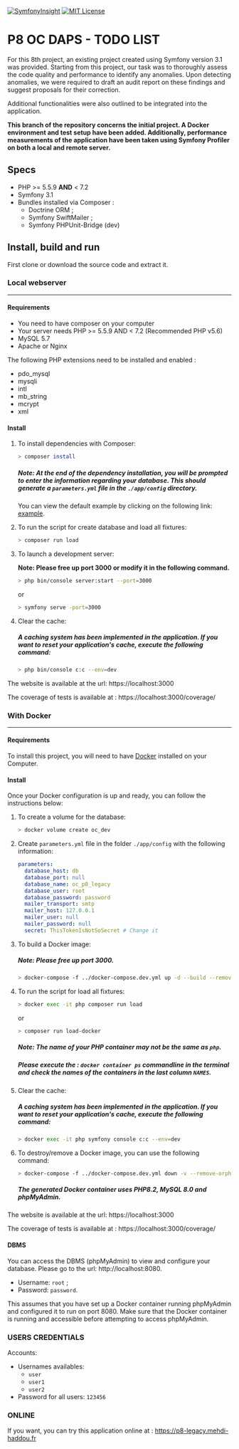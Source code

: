 [![SymfonyInsight](https://insight.symfony.com/projects/a2311a3f-727c-44e4-a805-e13a7f6eeb82/mini.svg)](https://insight.symfony.com/projects/a2311a3f-727c-44e4-a805-e13a7f6eeb82) [![MIT License](https://img.shields.io/badge/License-MIT-green.svg)](https://choosealicense.com/licenses/mit/)

# P8 OC DAPS - TODO LIST

For this 8th project, an existing project created using Symfony version 3.1 was provided. Starting from this project, our task was to thoroughly assess the code quality and performance to identify any anomalies. Upon detecting anomalies, we were required to draft an audit report on these findings and suggest proposals for their correction.

Additional functionalities were also outlined to be integrated into the application.

**This branch of the repository concerns the initial project. A Docker environment and test setup have been added. Additionally, performance measurements of the application have been taken using Symfony Profiler on both a local and remote server.**

## Specs

* PHP >= 5.5.9 **AND** < 7.2
* Symfony 3.1
* Bundles installed via Composer :
    * Doctrine ORM ;
    * Symfony SwiftMailer ;
    * Symfony PHPUnit-Bridge (dev)

## Install, build and run

First clone or download the source code and extract it.

### Local webserver
___
#### Requirements
- You need to have composer on your computer
- Your server needs PHP >= 5.5.9 AND < 7.2 (Recommended PHP v5.6)
- MySQL 5.7
- Apache or Nginx

The following PHP extensions need to be installed and enabled :
- pdo_mysql
- mysqli
- intl
- mb_string
- mcrypt
- xml

#### Install

1. To install dependencies with Composer:

    ```bash
    > composer install
    ```
   
    ##### Note: At the end of the dependency installation, you will be prompted to enter the information regarding your database. This should generate a `parameters.yml` file in the `./app/config` directory.

   You can view the default example by clicking on the following link: [example](https://github.com/MH-DevApp/OC_Projet_8/blob/V3.1/app/config/parameters.yml.dist).


2. To run the script for create database and load all fixtures:

    ```bash
    > composer run load
    ```

5. To launch a development server:

   **Note: Please free up port 3000 or modify it in the following command.**

    ```bash
    > php bin/console server:start --port=3000
    ```

   or

   ```bash
   > symfony serve -port=3000
   ```

6. Clear the cache:

   ##### A caching system has been implemented in the application. If you want to reset your application's cache, execute the following command:

    ```bash
    > php bin/console c:c --env=dev
    ```

The website is available at the url: https://localhost:3000

The coverage of tests is available at : https://localhost:3000/coverage/

### With Docker
___
#### Requirements
To install this project, you will need to have [Docker](https://www.docker.com/) installed on your Computer.

#### Install

Once your Docker configuration is up and ready, you can follow the instructions below:

1. To create a volume for the database:

    ```bash
    > docker volume create oc_dev
    ```
   
2. Create `parameters.yml` file in the folder `./app/config` with the following information:

    ```yaml
    parameters:
      database_host: db
      database_port: null
      database_name: oc_p8_legacy
      database_user: root
      database_password: password
      mailer_transport: smtp
      mailer_host: 127.0.0.1
      mailer_user: null
      mailer_password: null
      secret: ThisTokenIsNotSoSecret # Change it
    ```

3. To build a Docker image:

   ##### Note: Please free up port 3000.

    ```bash
    > docker-compose -f ../docker-compose.dev.yml up -d --build --remove-orphans
    ```

4. To run the script for load all fixtures:

    ```bash
    > docker exec -it php composer run load
    ```
   
    or

    ```bash
   > composer run load-docker 
   ```

    ##### Note: The name of your PHP container may not be the same as `php`. 
    ##### Please execute the : `docker container ps` commandline in the terminal and check the names of the containers in the last column `NAMES`.

5. Clear the cache:

   ##### A caching system has been implemented in the application. If you want to reset your application's cache, execute the following command:

    ```bash
    > docker exec -it php symfony console c:c --env=dev
    ```

6. To destroy/remove a Docker image, you can use the following command:

    ```bash
    > docker-compose -f ../docker-compose.dev.yml down -v --remove-orphans
    ```
   ##### The generated Docker container uses PHP8.2, MySQL 8.0 and phpMyAdmin.

The website is available at the url: https://localhost:3000

The coverage of tests is available at : https://localhost:3000/coverage/

#### DBMS

You can access the DBMS (phpMyAdmin) to view and configure your database. Please go to the url: http://localhost:8080.

- Username: `root` ;
- Password: `password`.

This assumes that you have set up a Docker container running phpMyAdmin and configured it to run on port 8080. Make sure that the Docker container is running and accessible before attempting to access phpMyAdmin.

### USERS CREDENTIALS

Accounts:
- Usernames availables: 
  - `user`
  - `user1`
  - `user2`
- Password for all users: `123456`

### ONLINE

If you want, you can try this application online at : https://p8-legacy.mehdi-haddou.fr